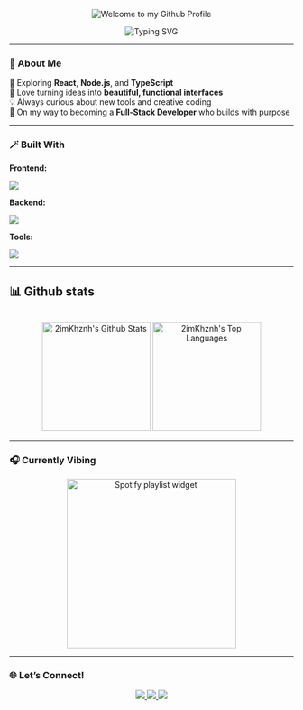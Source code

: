 <!-- 🌟 PROFILE README – by 2imKhznh -->
<p align="center">
  <img src="https://github.com/BrunnerLivio/brunnerlivio/blob/master/images/welcome.png?raw=true" style="max-width: 100%;" alt="Welcome to my Github Profile" />
 <p align="center">
  <img src="https://readme-typing-svg.herokuapp.com?font=Poppins&size=48&duration=2500&pause=300&color=3B82F6&center=true&vCenter=true&width=450&lines=Hello,+I'm+Khznh+👋&repeat=false&delay=100" alt="Typing SVG" />
</p>


---

### 🧠 About Me  

🌿 Exploring **React**, **Node.js**, and **TypeScript**  
🎨 Love turning ideas into **beautiful, functional interfaces**  
💡 Always curious about new tools and creative coding  
🚀 On my way to becoming a **Full-Stack Developer** who builds with purpose

---

### 🪄 Built With  

**Frontend:**  
<p>
  <img src="https://skillicons.dev/icons?i=html,css,js,react,figma" />
</p>

**Backend:**  
<p>
  <img src="https://skillicons.dev/icons?i=nodejs,express,mongodb" />
</p>

**Tools:**  
<p>
  <img src="https://skillicons.dev/icons?i=git,github,vscode" />
</p>


---

## 📊 Github stats

<!-- Bassed on: https://github.com/anuraghazra/github-readme-stats -->
<p align="center">
  <br/>
  <a href="https://github.com/anuraghazra/github-readme-stats"><img alt="2imKhznh's Github Stats" src="https://github-readme-stats.vercel.app/api/?username=2imKhznh&show_icons=true&count_private=true&theme=react&bg_color=1F222E&title_color=7cebf5&icon_color=2d7de4&show_icons=true&border_color=7cebf5&border_radius=10" height="192px"/></a>
  <a href="https://github.com/anuraghazra/github-readme-stats"><img alt="2imKhznh's Top Languages" src="https://github-readme-stats.vercel.app/api/top-langs/?username=2imKhznh&langs_count=8&layout=compact&theme=react&bg_color=1F222E&title_color=7cebf5&icon_color=2d7de4&show_icons=true&border_color=7cebf5&border_radius=10" height="192px"/></a>
  <br/>
</p>

---

### 🎧 Currently Vibing
<p align="center">
  <a href="https://open.spotify.com/playlist/3rVA9WBIH7G3LVDBQAgfeG" target="_blank">
    <img src="https://spootify-zeta.vercel.app/api/Spootify?playlistId=3rVA9WBIH7G3LVDBQAgfeG&userName=2imKhznh&style=bar&color=000000" alt="Spotify playlist widget" width="300" />
  </a>
</p>

---

### 🌐 Let’s Connect!
<p align="center">
  <a href="mailto:your.email@example.com">
    <img src="https://img.shields.io/badge/Gmail-D14836?style=for-the-badge&logo=gmail&logoColor=white" />
  </a>
  <a href="https://github.com/2imKhznh">
    <img src="https://img.shields.io/badge/GitHub-181717?style=for-the-badge&logo=github&logoColor=white" />
  </a>
  <a href="https://www.facebook.com/2imKhznh" target="_blank">
    <img src="https://img.shields.io/badge/Facebook-1877F2?style=for-the-badge&logo=facebook&logoColor=white" />
  </a>
</p>
